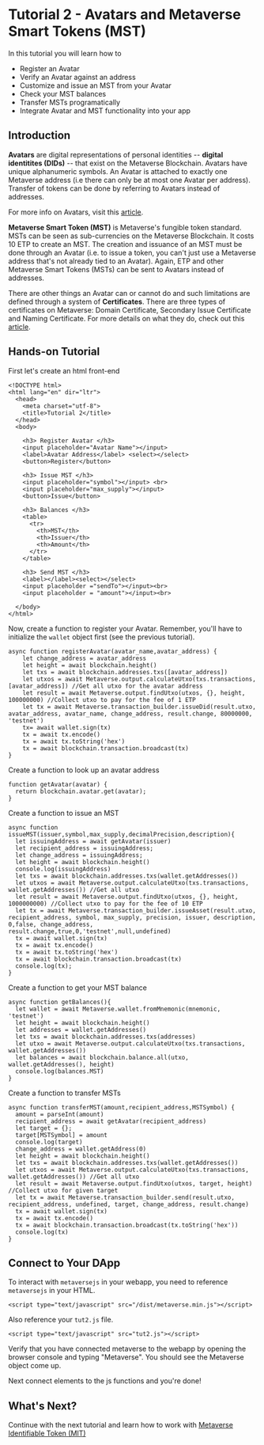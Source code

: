 # Tutorial 2 - Avatars and Metaverse Smart Tokens (MST)

In this tutorial you will learn how to

* Register an Avatar
* Verify an Avatar against an address
* Customize and issue an MST from your Avatar
* Check your MST balances
* Transfer MSTs programatically
* Integrate Avatar and MST functionality into your app


## Introduction

**Avatars** are digital representations of personal identities -- **digital identitites (DIDs)** -- that exist on the Metaverse Blockchain.
Avatars have unique alphanumeric symbols. An Avatar is attached to exactly one Metaverse address (i.e there can only be at most one Avatar per address).
Transfer of tokens can be done by referring to Avatars instead of addresses.

For more info on Avatars, visit this [article](https://medium.com/metaverse-blockchain/metaverse-explained-avatars-57be355d42d4).

**Metaverse Smart Token (MST)** is Metaverse's fungible token standard. MSTs can be seen as sub-currencies on the Metaverse Blockchain.
It costs 10 ETP to create an MST. The creation and issuance of an MST must be done through an Avatar (i.e. to issue a token, you can't just use a Metaverse address that's not already tied to an Avatar).
Again, ETP and other Metaverse Smart Tokens (MSTs) can be sent to Avatars instead of addresses.

There are other things an Avatar can or cannot do and such limitations are defined through a system of **Certificates**. There are three types of certificates on Metaverse: Domain Certificate, Secondary Issue Certificate and Naming Certificate. For more details on what they do, check out this [article](https://medium.com/metaverse-blockchain/metaverse-explained-certificates-b84767d1ae8f).

## Hands-on Tutorial

First let's create an html front-end
```
<!DOCTYPE html>
<html lang="en" dir="ltr">
  <head>
    <meta charset="utf-8">
    <title>Tutorial 2</title>
  </head>
  <body>

    <h3> Register Avatar </h3>
    <input placeholder="Avatar Name"></input>
    <label>Avatar Address</label> <select></select>
    <button>Register</button>

    <h3> Issue MST </h3>
    <input placeholder="symbol"></input> <br>
    <input placeholder="max_supply"></input>
    <button>Issue</button>

    <h3> Balances </h3>
    <table>
      <tr>
        <th>MST</th>
        <th>Issuer</th>
        <th>Amount</th>
      </tr>
    </table>

    <h3> Send MST </h3>
    <label></label><select></select>
    <input placeholder ="sendTo"></input><br>
    <input placeholder = "amount"></input><br>

  </body>
</html>
```

Now, create a function to register your Avatar. Remember, you'll have to initialize the `wallet` object first (see the previous tutorial).
```
async function registerAvatar(avatar_name,avatar_address) {
    let change_address = avatar_address
    let height = await blockchain.height()
    let txs = await blockchain.addresses.txs([avatar_address])
    let utxos = await Metaverse.output.calculateUtxo(txs.transactions, [avatar_address]) //Get all utxo for the avatar address
    let result = await Metaverse.output.findUtxo(utxos, {}, height, 100000000) //Collect utxo to pay for the fee of 1 ETP
    let tx = await Metaverse.transaction_builder.issueDid(result.utxo, avatar_address, avatar_name, change_address, result.change, 80000000, 'testnet')
    tx= await wallet.sign(tx)
    tx = await tx.encode()
    tx = await tx.toString('hex')
    tx = await blockchain.transaction.broadcast(tx)
}
```

Create a function to look up an avatar address
```
function getAvatar(avatar) {
  return blockchain.avatar.get(avatar);
}
```

Create a function to issue an MST
```
async function issueMST(issuer,symbol,max_supply,decimalPrecision,description){
  let issuingAddress = await getAvatar(issuer)
  let recipient_address = issuingAddress;
  let change_address = issuingAddress;
  let height = await blockchain.height()
  console.log(issuingAddress)
  let txs = await blockchain.addresses.txs(wallet.getAddresses())
  let utxos = await Metaverse.output.calculateUtxo(txs.transactions, wallet.getAddresses()) //Get all utxo
  let result = await Metaverse.output.findUtxo(utxos, {}, height, 1000000000) //Collect utxo to pay for the fee of 10 ETP
  let tx = await Metaverse.transaction_builder.issueAsset(result.utxo, recipient_address, symbol, max_supply, precision, issuer, description, 0,false, change_address, result.change,true,0,'testnet',null,undefined)
  tx = await wallet.sign(tx)
  tx = await tx.encode()
  tx = await tx.toString('hex')
  tx = await blockchain.transaction.broadcast(tx)
  console.log(tx);
}
```

Create a function to get your MST balance
```
async function getBalances(){
  let wallet = await Metaverse.wallet.fromMnemonic(mnemonic, 'testnet')
  let height = await blockchain.height()
  let addresses = wallet.getAddresses()
  let txs = await blockchain.addresses.txs(addresses)
  let utxo = await Metaverse.output.calculateUtxo(txs.transactions, wallet.getAddresses())
  let balances = await blockchain.balance.all(utxo, wallet.getAddresses(), height)
  console.log(balances.MST)
}
```

Create a function to transfer MSTs
```
async function transferMST(amount,recipient_address,MSTSymbol) {
  amount = parseInt(amount)
  recipient_address = await getAvatar(recipient_address)
  let target = {};
  target[MSTSymbol] = amount
  console.log(target)
  change_address = wallet.getAddress(0)
  let height = await blockchain.height()
  let txs = await blockchain.addresses.txs(wallet.getAddresses())
  let utxos = await Metaverse.output.calculateUtxo(txs.transactions, wallet.getAddresses()) //Get all utxo
  let result = await Metaverse.output.findUtxo(utxos, target, height) //Collect utxo for given target
  let tx = await Metaverse.transaction_builder.send(result.utxo, recipient_address, undefined, target, change_address, result.change)
  tx = await wallet.sign(tx)
  tx = await tx.encode()
  tx = await blockchain.transaction.broadcast(tx.toString('hex'))
  console.log(tx)
}
```

## Connect to Your DApp

To interact with `metaversejs` in your webapp, you need to reference `metaversejs` in your HTML.
```
<script type="text/javascript" src="/dist/metaverse.min.js"></script>
```

Also reference your `tut2.js` file.
```
<script type="text/javascript" src="tut2.js"></script>
```

Verify that you have connected metaverse to the webapp by opening the browser console and typing "Metaverse". You should see the Metaverse object come up.

Next connect elements to the js functions and you're done!

## What's Next?
Continue with the next tutorial and learn how to work with [Metaverse Identifiable Token (MIT)](../3-MITs)
